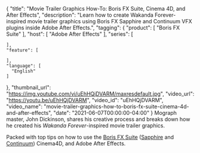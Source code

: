 {
  "title": "Movie Trailer Graphics How-To: Boris FX Suite, Cinema 4D, and After Effects",
  "description": "Learn how to create Wakanda Forever-inspired movie trailer graphics using Boris FX Sapphire and Continuum VFX plugins inside Adobe After Effects.",
  "tagging": {
    "product": [
      "Boris FX Suite"
    ],
    "host": [
      "Adobe After Effects"
    ],
    "series": [

    ],
    "feature": [

    ],
    "language": [
      "English"
    ]
  },
  "thumbnail_url": "https://img.youtube.com/vi/uEhHQjDVARM/maxresdefault.jpg",
  "video_url": "https://youtu.be/uEhHQjDVARM",
  "video_id": "uEhHQjDVARM",
  "video_name": "movie-trailer-graphics-how-to-boris-fx-suite-cinema-4d-and-after-effects",
  "date": "2021-06-07T00:00:00-04:00"
}
Mograph master, John Dickinson, shares his creative process and breaks down how he created his _Wakanda Forever_-inspired movie trailer graphics.

Packed with top tips on how to use the [Boris FX Suite](https://borisfx.com/products/bfxsuite/?collection=boris-fx-suite&product=boris-fx-suite "Boris FX Suite") ([Sapphire](https://borisfx.com/products/sapphire/?collection=sapphire&product=sapphire "Sapphire | Boris FX") and [Continuum](https://borisfx.com/products/continuum/?collection=continuum&product=continuum "Continuum | Boris FX")) Cinema4D, and Adobe After Effects.
